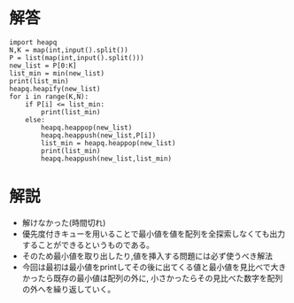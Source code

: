 # 解答
```
import heapq
N,K = map(int,input().split())
P = list(map(int,input().split()))
new_list = P[0:K]
list_min = min(new_list)
print(list_min)
heapq.heapify(new_list)
for i in range(K,N):
    if P[i] <= list_min:
        print(list_min)
    else:
        heapq.heappop(new_list)
        heapq.heappush(new_list,P[i])
        list_min = heapq.heappop(new_list)
        print(list_min)
        heapq.heappush(new_list,list_min)
```
# 解説
- 解けなかった(時間切れ)
- 優先度付きキューを用いることで最小値を値を配列を全探索しなくても出力することができるというものである。
- そのため最小値を取り出したり,値を挿入する問題には必ず使うべき解法
- 今回は最初は最小値をprintしてその後に出てくる値と最小値を見比べで大きかったら既存の最小値は配列の外に,
小さかったらその見比べた数字を配列の外へを繰り返していく。

